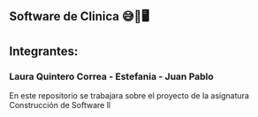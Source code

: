 ## Software de Clinica 😅💉🖥️
## Integrantes:
### Laura Quintero Correa - Estefania - Juan Pablo 

En este repositorio se trabajara sobre el proyecto de la asignatura Construcción de Software ll
